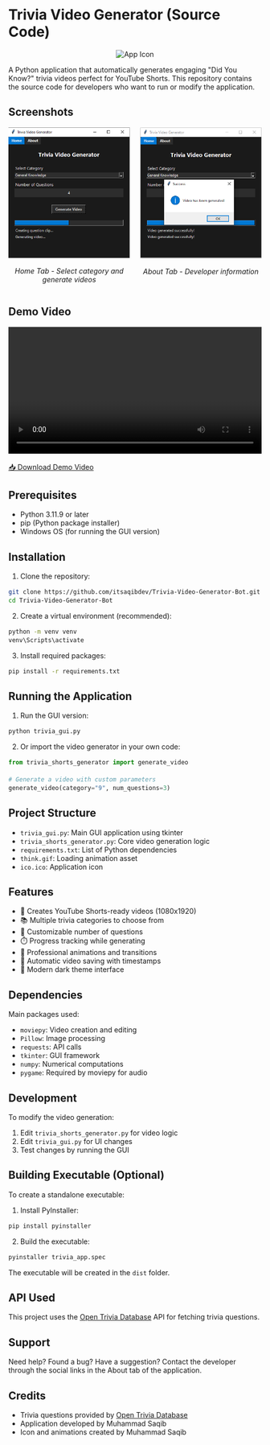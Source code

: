 # Trivia Video Generator (Source Code)

<p align="center">
  <img src="https://raw.githubusercontent.com/itsaqibdev/Trivia-Video-Generator-Bot/main/ico.ico" alt="App Icon" width="128" height="128">
</p>

A Python application that automatically generates engaging "Did You Know?" trivia videos perfect for YouTube Shorts. This repository contains the source code for developers who want to run or modify the application.

## Screenshots

<div style="display: flex; justify-content: space-between; margin-bottom: 20px;">
  <div style="flex: 1; margin-right: 10px;">
    <img src="https://raw.githubusercontent.com/itsaqibdev/Trivia-Video-Generator-Bot/main/1.PNG" alt="Home Tab" width="400">
    <p align="center"><em>Home Tab - Select category and generate videos</em></p>
  </div>
  <div style="flex: 1; margin-left: 10px;">
    <img src="https://raw.githubusercontent.com/itsaqibdev/Trivia-Video-Generator-Bot/main/2.PNG" alt="About Tab" width="400">
    <p align="center"><em>About Tab - Developer information</em></p>
  </div>
</div>

## Demo Video

<video width="100%" controls>
  <source src="https://raw.githubusercontent.com/itsaqibdev/Trivia-Video-Generator-Bot/main/trivia_video_20241128_202547.mp4" type="video/mp4">
  Your browser does not support the video tag.
</video>

[📥 Download Demo Video](https://raw.githubusercontent.com/itsaqibdev/Trivia-Video-Generator-Bot/main/trivia_video_20241128_202547.mp4)

## Prerequisites

- Python 3.11.9 or later
- pip (Python package installer)
- Windows OS (for running the GUI version)

## Installation

1. Clone the repository:
```bash
git clone https://github.com/itsaqibdev/Trivia-Video-Generator-Bot.git
cd Trivia-Video-Generator-Bot
```

2. Create a virtual environment (recommended):
```bash
python -m venv venv
venv\Scripts\activate
```

3. Install required packages:
```bash
pip install -r requirements.txt
```

## Running the Application

1. Run the GUI version:
```bash
python trivia_gui.py
```

2. Or import the video generator in your own code:
```python
from trivia_shorts_generator import generate_video

# Generate a video with custom parameters
generate_video(category="9", num_questions=3)
```

## Project Structure

- `trivia_gui.py`: Main GUI application using tkinter
- `trivia_shorts_generator.py`: Core video generation logic
- `requirements.txt`: List of Python dependencies
- `think.gif`: Loading animation asset
- `ico.ico`: Application icon

## Features

- 🎥 Creates YouTube Shorts-ready videos (1080x1920)
- 📚 Multiple trivia categories to choose from
- 🎯 Customizable number of questions
- ⏱️ Progress tracking while generating
- 🎨 Professional animations and transitions
- 💾 Automatic video saving with timestamps
- 🌙 Modern dark theme interface

## Dependencies

Main packages used:
- `moviepy`: Video creation and editing
- `Pillow`: Image processing
- `requests`: API calls
- `tkinter`: GUI framework
- `numpy`: Numerical computations
- `pygame`: Required by moviepy for audio

## Development

To modify the video generation:
1. Edit `trivia_shorts_generator.py` for video logic
2. Edit `trivia_gui.py` for UI changes
3. Test changes by running the GUI

## Building Executable (Optional)

To create a standalone executable:

1. Install PyInstaller:
```bash
pip install pyinstaller
```

2. Build the executable:
```bash
pyinstaller trivia_app.spec
```

The executable will be created in the `dist` folder.

## API Used

This project uses the [Open Trivia Database](https://opentdb.com/) API for fetching trivia questions.

## Support

Need help? Found a bug? Have a suggestion? Contact the developer through the social links in the About tab of the application.

## Credits

- Trivia questions provided by [Open Trivia Database](https://opentdb.com/)
- Application developed by Muhammad Saqib
- Icon and animations created by Muhammad Saqib
